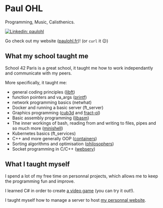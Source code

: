 # Paul OHL

Programming, Music, Calisthenics.

[![Linkedin: paulohl](https://img.shields.io/badge/-PaulOHL-blue?style=flat-square&logo=Linkedin&logoColor=white&link=https://www.linkedin.com/in/paul-ohl-19aaab196/)](https://www.linkedin.com/in/paul-ohl-19aaab196/)

Go check out my website ([paulohl.fr](https://paulohl.fr))! (or `curl` it 😉)

## What my school taught me

School 42 Paris is a great school, it taught me how to work independantly and communicate with my peers.

More specifically, it taught me:
- general coding principles ([libft](https://github.com/paul-ohl/libft))
- function pointers and va_args ([printf](https://github.com/paul-ohl/printf))
- network programming basics (netwhat)
- Docker and running a basic server (ft_server)
- Graphics programming ([cub3d](https://github.com/paul-ohl/cub3d) and [fract-ol](https://github.com/paul-ohl/fract-ol))
- Basic assembly programming ([libasm](https://github.com/paul-ohl/libasm))
- The inner workings of bash, reading from and writing to files, pipes and so much more ([minishell](https://github.com/paul-ohl/minishell))
- Kubernetes basics (ft_services)
- C++ and more generally OOP ([containers](https://github.com/paul-ohl/containers))
- Sorting algorithms and optimisation ([philosophers](https://github.com/paul-ohl/philosophers))
- Socket programming in C/C++ ([webserv](https://github.com/paul-ohl/webserv))

## What I taught myself

I spend a lot of my free time on personnal projects, which allows me to keep the programming fun and improve.

I learned C# in order to create [a video game](https://sweetiemetalhead.itch.io/shooter-in-the-dark) (you can try it out!).

I taught myself how to manage a server to host [my personnal website](https://paulohl.fr).
